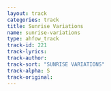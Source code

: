 ```yaml
---
layout: track
categories: track
title: Sunrise Variations
name: sunrise-variations
type: ahfow_track
track-id: 221
track-lyrics: 
track-author: 
track-sort: "SUNRISE VARIATIONS"
track-alpha: S
track-original: 
---
```

